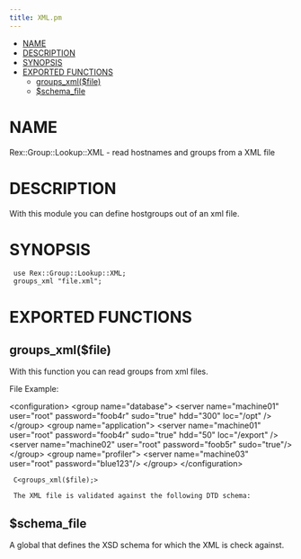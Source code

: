 ```yaml
---
title: XML.pm
---
```


-   [NAME](#NAME)
-   [DESCRIPTION](#DESCRIPTION)
-   [SYNOPSIS](#SYNOPSIS)
-   [EXPORTED FUNCTIONS](#EXPORTED-FUNCTIONS)
    -   [groups\_xml($file)](#groups_xml-file-)
    -   [$schema\_file](#schema_file)

# NAME

Rex::Group::Lookup::XML - read hostnames and groups from a XML file

# DESCRIPTION

With this module you can define hostgroups out of an xml file.

# SYNOPSIS

     use Rex::Group::Lookup::XML;
     groups_xml "file.xml";

# EXPORTED FUNCTIONS

## groups\_xml($file)

With this function you can read groups from xml files.

File Example:

&lt;configuration&gt; &lt;group name="database"&gt; &lt;server name="machine01" user="root" password="foob4r" sudo="true" hdd="300" loc="/opt" /&gt; &lt;/group&gt; &lt;group name="application"&gt; &lt;server name="machine01" user="root" password="foob4r" sudo="true" hdd="50" loc="/export" /&gt; &lt;server name="machine02" user="root" password="foob5r" sudo="true"/&gt; &lt;/group&gt; &lt;group name="profiler"&gt; &lt;server name="machine03" user="root" password="blue123"/&gt; &lt;/group&gt; &lt;/configuration&gt;

     C<groups_xml($file);>
     
     The XML file is validated against the following DTD schema:
     
     

## $schema\_file

A global that defines the XSD schema for which the XML is check against.
